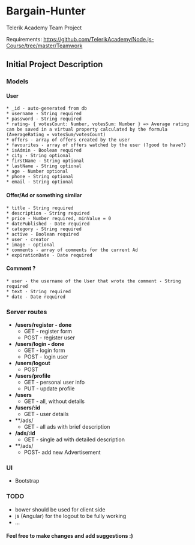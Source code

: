 # Bargain-Hunter
Telerik Academy Team Project

Requirements: https://github.com/TelerikAcademy/Node.js-Course/tree/master/Teamwork

## Initial Project Description
### Models
#### User
	* _id - auto-generated from db 
	* username - String required
	* password - String required
	* rating- { votesCount: Number, votesSum: Number } => Average rating can be saved in a virtual property calculated by the formula (AverageRating = votesSum/votesCount)
	* offers - array of offers created by the user
	* favourites - array of offers watched by the user (?good to have?)
	* isAdmin - Boolean required
	* city - String optional
	* firstName - String optional
	* lastName - String optional
	* age - Number optional
	* phone - String optional
	* email - String optional
#### Offer/Ad or something similar
	* title - String required
	* description - String required
	* price - Number required, minValue = 0
	* datePublished - Date required
	* category - String required
	* active - Boolean required
	* user - creator
	* image - optional
	* comments - array of comments for the current Ad
	* expirationDate - Date required
#### Comment ?
	* user - the username of the User that wrote the comment - String required
	* text - String required
	* date - Date required


### Server routes

* **/users/register - done**
	* GET - register form
	* POST - register user
* **/users/login - done**
	* GET - login form
	* POST - login user	
* **/users/logout** 	
	* POST
* **/users/profile**
	* GET - personal user info
	* PUT - update profile
* **/users**
	* GET - all, without details
* **/users/:id**
	* GET - user details
* **/ads/
	* GET - all ads with brief description
* **/ads/:id**
	* GET - single ad with detailed description
* **/ads/
	* POST- add new Advertisement
	

### UI
* Bootstrap
 
### TODO
* bower should be used for client side
* js (Angular) for the logout to be fully working
* ...

#### Feel free to make changes and add suggestions :)
